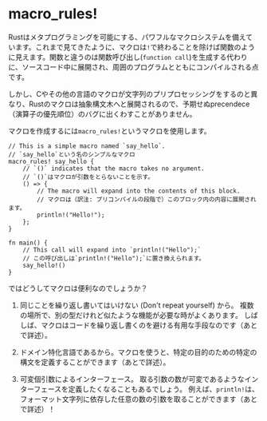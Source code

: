 # macro_rules!

<!--
Rust provides a powerful macro system that allows metaprogramming. As you've
seen in previous chapters, macros look like functions, except that their name
ends with a bang `!`, but instead of generating a function call, macros are
expanded into source code that gets compiled with the rest of the program.
-->
Rustはメタプログラミングを可能にする、パワフルなマクロシステムを備えています。これまで見てきたように、マクロは`!`で終わることを除けば関数のように見えます。関数と違うのは関数呼び出し(`function call`)を生成する代わりに、ソースコード中に展開され、周囲のプログラムとともにコンパイルされる点です。

<!--
However, unlike macros in C and other languages, Rust macros are expanded into
abstract syntax trees, rather than string preprocessing, so you don't get
unexpected precedence bugs.
-->
しかし、Cやその他の言語のマクロが文字列のプリプロセッシングをするのと異なり、Rustのマクロは抽象構文木へと展開されるので、予期せぬprecendece（演算子の優先順位）のバグに出くわすことがありません。

<!--
Macros are created using the `macro_rules!` macro.
-->
マクロを作成するには`macro_rules!`というマクロを使用します。

```rust,editable
// This is a simple macro named `say_hello`.
// `say_hello`という名のシンプルなマクロ
macro_rules! say_hello {
    // `()` indicates that the macro takes no argument.
    // `()`はマクロが引数をとらないことを示す。
    () => {
        // The macro will expand into the contents of this block.
        // マクロは（訳注: プリコンパイルの段階で）このブロック内の内容に展開されます。
        println!("Hello!");
    };
}

fn main() {
    // This call will expand into `println!("Hello");`
    // この呼び出しは`println!("Hello");`に置き換えられます。
    say_hello!()
}
```

<!--
So why are macros useful?
-->
ではどうしてマクロは便利なのでしょうか？

<!--
1. Don't repeat yourself. There are many cases where you may need similar
   functionality in multiple places but with different types. Often, writing a
   macro is a useful way to avoid repeating code. (More on this later)
-->
1. 同じことを繰り返し書いてはいけない (Don't repeat yourself) から。
   複数の場所で、別の型だけれど似たような機能が必要な時がよくあります。
   しばしば、マクロはコードを繰り返し書くのを避ける有用な手段なのです（あとで詳述）。

<!--
2. Domain-specific languages. Macros allow you to define special syntax for a
   specific purpose. (More on this later)
-->
2. ドメイン特化言語であるから。マクロを使うと、特定の目的のための特定の構文を定義することができます（あとで詳述）。

<!--
3. Variadic interfaces. Sometimes you want to define an interface that takes a
   variable number of arguments. An example is `println!` which could take any
   number of arguments, depending on the format string. (More on this later)
-->
3. 可変個引数によるインターフェース。
   取る引数の数が可変であるようなインターフェースを定義したくなることもあるでしょう。
   例えば、`println!`は、フォーマット文字列に依存した任意の数の引数を取ることができます（あとで詳述）！
